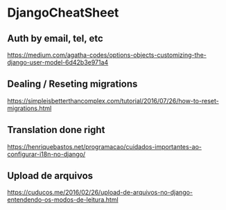 # DjangoCheatSheet


## Auth by email, tel, etc
https://medium.com/agatha-codes/options-objects-customizing-the-django-user-model-6d42b3e971a4

## Dealing / Reseting migrations
https://simpleisbetterthancomplex.com/tutorial/2016/07/26/how-to-reset-migrations.html

## Translation done right
https://henriquebastos.net/programacao/cuidados-importantes-ao-configurar-i18n-no-django/

## Upload de arquivos
https://cuducos.me/2016/02/26/upload-de-arquivos-no-django-entendendo-os-modos-de-leitura.html
